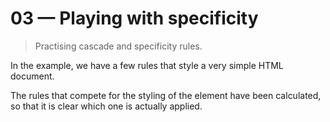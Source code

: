 # 03 &mdash; Playing with specificity
> Practising cascade and specificity rules.

In the example, we have a few rules that style a very simple HTML document.

The rules that compete for the styling of the element have been calculated, so that it is clear which one is actually applied.
